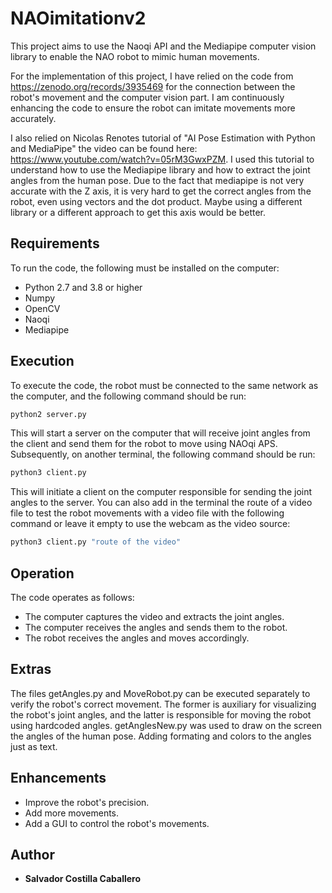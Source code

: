 # NAOimitationv2
This project aims to use the Naoqi API and the Mediapipe computer vision library to enable the NAO robot to mimic human movements.

For the implementation of this project, I have relied on the code from https://zenodo.org/records/3935469 for the connection between the robot's movement and the computer vision part. I am continuously enhancing the code to ensure the robot can imitate movements more accurately.

I also relied on Nicolas Renotes tutorial of "AI Pose Estimation with Python and MediaPipe" the video can be found here: https://www.youtube.com/watch?v=05rM3GwxPZM. I used this tutorial to understand how to use the Mediapipe library and how to extract the joint angles from the human pose.
 Due to the fact that mediapipe is not very accurate with the Z axis, it is very hard to get the correct angles from the robot, even using vectors and the dot product. Maybe using a different library or a different approach to get this axis would be better.

## Requirements
To run the code, the following must be installed on the computer:
* Python 2.7 and 3.8 or higher
* Numpy
* OpenCV
* Naoqi
* Mediapipe

## Execution
To execute the code, the robot must be connected to the same network as the computer, and the following command should be run:
```bash
python2 server.py
```
This will start a server on the computer that will receive joint angles from the client and send them for the robot to move using NAOqi APS. Subsequently, on another terminal, the following command should be run:
```bash
python3 client.py
```
This will initiate a client on the computer responsible for sending the joint angles to the server.
You can also add in the terminal the route of a video file to test the robot movements with a video file with the following command or leave it empty to use the webcam as the video source:
```bash
python3 client.py "route of the video"
```


## Operation
The code operates as follows:
* The computer captures the video and extracts the joint angles.
* The computer receives the angles and sends them to the robot.
* The robot receives the angles and moves accordingly.

## Extras
The files getAngles.py and MoveRobot.py can be executed separately to verify the robot's correct movement. The former is auxiliary for visualizing the robot's joint angles, and the latter is responsible for moving the robot using hardcoded angles.
getAnglesNew.py was used to draw on the screen the angles of the human pose. Adding formating and colors to the angles just as text.

## Enhancements
* Improve the robot's precision.
* Add more movements.
* Add a GUI to control the robot's movements.

## Author
* **Salvador Costilla Caballero**